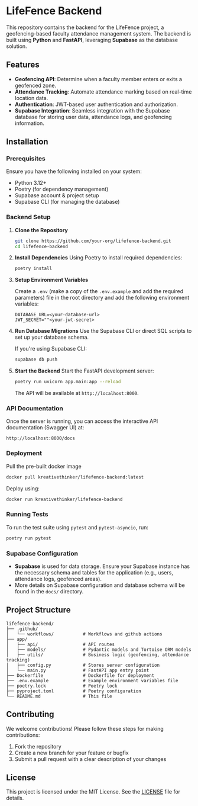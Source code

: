 # LifeFence Backend

This repository contains the backend for the LifeFence project, a geofencing-based faculty attendance management system. The backend is built using **Python** and **FastAPI**, leveraging **Supabase** as the database solution.

## Features

- **Geofencing API**: Determine when a faculty member enters or exits a geofenced zone.
- **Attendance Tracking**: Automate attendance marking based on real-time location data.
- **Authentication**: JWT-based user authentication and authorization.
- **Supabase Integration**: Seamless integration with the Supabase database for storing user data, attendance logs, and geofencing information.

## Installation

### Prerequisites

Ensure you have the following installed on your system:

- Python 3.12+
- Poetry (for dependency management)
- Supabase account & project setup
- Supabase CLI (for managing the database)

### Backend Setup

1. **Clone the Repository**

   ```bash
   git clone https://github.com/your-org/lifefence-backend.git
   cd lifefence-backend
   ```

2. **Install Dependencies**
   Using Poetry to install required dependencies:

   ```bash
   poetry install
   ```

3. **Setup Environment Variables**

   Create a `.env` (make a copy of the `.env.example` and add the required parameters) file in the root directory and add the following environment variables:

   ```env
   DATABASE_URL=<your-database-url>
   JWT_SECRET=""<your-jwt-secret>
   ```

4. **Run Database Migrations**
   Use the Supabase CLI or direct SQL scripts to set up your database schema.

   If you're using Supabase CLI:

   ```bash
   supabase db push
   ```

5. **Start the Backend**
   Start the FastAPI development server:

   ```bash
   poetry run uvicorn app.main:app --reload
   ```

   The API will be available at `http://localhost:8000`.

### API Documentation

Once the server is running, you can access the interactive API documentation (Swagger UI) at:

```
http://localhost:8000/docs
```

### Deployment

Pull the pre-built docker image

```bash
docker pull kreativethinker/lifefence-backend:latest
```

Deploy using:

```bash
docker run kreativethinker/lifefence-backend
```

### Running Tests

To run the test suite using `pytest` and `pytest-asyncio`, run:

```bash
poetry run pytest
```

### Supabase Configuration

- **Supabase** is used for data storage. Ensure your Supabase instance has the necessary schema and tables for the application (e.g., users, attendance logs, geofenced areas).
- More details on Supabase configuration and database schema will be found in the `docs/` directory.

## Project Structure

```
lifefence-backend/
├── .github/
│   └── workflows/           # Workflows and github actions
├── app/
│   ├── api/                 # API routes
│   ├── models/              # Pydantic models and Tortoise ORM models
│   ├── utils/               # Business logic (geofencing, attendance tracking)
│   ├── config.py            # Stores server configuration
│   └── main.py              # FastAPI app entry point
├── Dockerfile               # Dockerfile for deployment
├── .env.example             # Example environment variables file
├── poetry.lock              # Poetry lock
├── pyproject.toml           # Poetry configuration
└── README.md                # This file
```

## Contributing

We welcome contributions! Please follow these steps for making contributions:

1. Fork the repository
2. Create a new branch for your feature or bugfix
3. Submit a pull request with a clear description of your changes

## License

This project is licensed under the MIT License. See the [LICENSE](../LICENSE) file for details.

